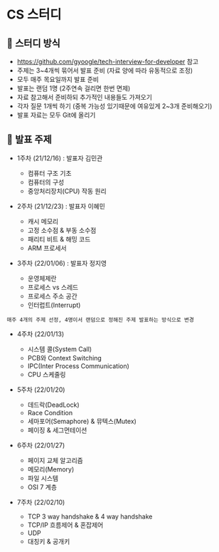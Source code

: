 # CS 스터디

## 📌 스터디 방식
- https://github.com/gyoogle/tech-interview-for-developer 참고
- 주제는 3~4개씩 묶어서 발표 준비 (자료 양에 따라 유동적으로 조정)
- 모두 매주 목요일까지 발표 준비
- 발표는 랜덤 1명 (2주연속 걸리면 한번 면제)
- 자료 참고해서 준비하되 추가적인 내용들도 가져오기
- 각자 질문 1개씩 하기 (중복 가능성 있기때문에 여유있게 2~3개 준비해오기)
- 발표 자료는 모두 Git에 올리기

## 📌 발표 주제

- 1주차 (21/12/16) : 발표자 김민관
  - 컴퓨터 구조 기초
  - 컴퓨터의 구성
  - 중앙처리장치(CPU) 작동 원리

- 2주차 (21/12/23) : 발표자 이혜민
  - 캐시 메모리
  - 고정 소수점 & 부동 소수점
  - 패리티 비트 & 해밍 코드
  - ARM 프로세서

- 3주차 (22/01/06) : 발표자 정지영
  - 운영체제란
  - 프로세스 vs 스레드
  - 프로세스 주소 공간
  - 인터럽트(Interrupt)

`매주 4개의 주제 선정, 4명이서 랜덤으로 정해진 주제 발표하는 방식으로 변경`

- 4주차 (22/01/13) 
  - 시스템 콜(System Call)
  - PCB와 Context Switching
  - IPC(Inter Process Communication)
  - CPU 스케줄링

- 5주차 (22/01/20)
  - 데드락(DeadLock)
  - Race Condition
  - 세마포어(Semaphore) & 뮤텍스(Mutex)
  - 페이징 & 세그먼테이션

- 6주차 (22/01/27)
  - 페이지 교체 알고리즘
  - 메모리(Memory)
  - 파일 시스템</br>
  - OSI 7 계층 
  
- 7주차 (22/02/10)
  - TCP 3 way handshake & 4 way handshake
  - TCP/IP 흐름제어 & 혼잡제어
  - UDP
  - 대칭키 & 공개키  

